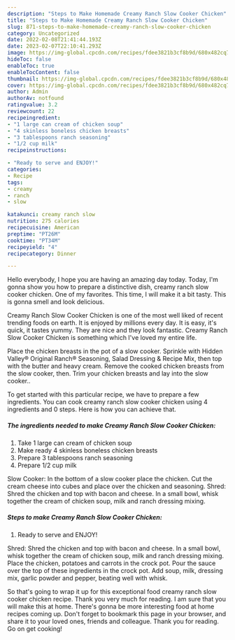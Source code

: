 ```yaml
---
description: "Steps to Make Homemade Creamy Ranch Slow Cooker Chicken"
title: "Steps to Make Homemade Creamy Ranch Slow Cooker Chicken"
slug: 871-steps-to-make-homemade-creamy-ranch-slow-cooker-chicken
category: Uncategorized
date: 2022-02-08T21:41:44.193Z
date: 2023-02-07T22:10:41.293Z
image: https://img-global.cpcdn.com/recipes/fdee3821b3cf8b9d/680x482cq70/creamy-ranch-slow-cooker-chicken-recipe-main-photo.jpg
hideToc: false
enableToc: true
enableTocContent: false
thumbnail: https://img-global.cpcdn.com/recipes/fdee3821b3cf8b9d/680x482cq70/creamy-ranch-slow-cooker-chicken-recipe-main-photo.jpg
cover: https://img-global.cpcdn.com/recipes/fdee3821b3cf8b9d/680x482cq70/creamy-ranch-slow-cooker-chicken-recipe-main-photo.jpg
author: Admin
authorAv: notfound
ratingvalue: 3.2
reviewcount: 22
recipeingredient:
- "1 large can cream of chicken soup"
- "4 skinless boneless chicken breasts"
- "3 tablespoons ranch seasoning"
- "1/2 cup milk"
recipeinstructions:

- "Ready to serve and ENJOY!"
categories:
- Recipe
tags:
- creamy
- ranch
- slow

katakunci: creamy ranch slow 
nutrition: 275 calories
recipecuisine: American
preptime: "PT26M"
cooktime: "PT34M"
recipeyield: "4"
recipecategory: Dinner

---
```



Hello everybody, I hope you are having an amazing day today. Today, I'm gonna show you how to prepare a distinctive dish, creamy ranch slow cooker chicken. One of my favorites. This time, I will make it a bit tasty. This is gonna smell and look delicious.

Creamy Ranch Slow Cooker Chicken is one of the most well liked of recent trending foods on earth. It is enjoyed by millions every day. It is easy, it's quick, it tastes yummy. They are nice and they look fantastic. Creamy Ranch Slow Cooker Chicken is something which I've loved my entire life.

Place the chicken breasts in the pot of a slow cooker. Sprinkle with Hidden Valley® Original Ranch® Seasoning, Salad Dressing &amp; Recipe Mix, then top with the butter and heavy cream. Remove the cooked chicken breasts from the slow cooker, then. Trim your chicken breasts and lay into the slow cooker..


To get started with this particular recipe, we have to prepare a few ingredients. You can cook creamy ranch slow cooker chicken using 4 ingredients and 0 steps. Here is how you can achieve that.

<!--inarticleads1-->

##### The ingredients needed to make Creamy Ranch Slow Cooker Chicken:

1. Take 1 large can cream of chicken soup
1. Make ready 4 skinless boneless chicken breasts
1. Prepare 3 tablespoons ranch seasoning
1. Prepare 1/2 cup milk


Slow Cooker: In the bottom of a slow cooker place the chicken. Cut the cream cheese into cubes and place over the chicken and seasoning. Shred: Shred the chicken and top with bacon and cheese. In a small bowl, whisk together the cream of chicken soup, milk and ranch dressing mixing. 

<!--inarticleads2-->

##### Steps to make Creamy Ranch Slow Cooker Chicken:


1. Ready to serve and ENJOY!

Shred: Shred the chicken and top with bacon and cheese. In a small bowl, whisk together the cream of chicken soup, milk and ranch dressing mixing. Place the chicken, potatoes and carrots in the crock pot. Pour the sauce over the top of these ingredients in the crock pot. Add soup, milk, dressing mix, garlic powder and pepper, beating well with whisk. 

So that's going to wrap it up for this exceptional food creamy ranch slow cooker chicken recipe. Thank you very much for reading. I am sure that you will make this at home. There's gonna be more interesting food at home recipes coming up. Don't forget to bookmark this page in your browser, and share it to your loved ones, friends and colleague. Thank you for reading. Go on get cooking!
